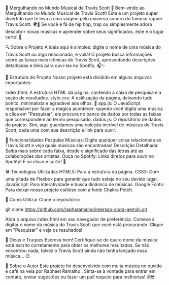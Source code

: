 🎵 Mergulhando no Mundo Musical de Travis Scott 🎵
Bem-vindo ao Mergulhando no Mundo Musical de Travis Scott! Este é um projeto super divertido que te leva a uma viagem pelo universo sonoro do famoso rapper Travis Scott. 🌍🚀 Se você é fã de hip hop, trap ou simplesmente adora descobrir novas músicas e aprender sobre seus significados, este é o lugar certo! 🎤

🔍 Sobre o Projeto
A ideia aqui é simples: digite o nome de uma música do Travis Scott ou algo relacionado, e voilà! O projeto busca informações sobre as faixas mais icônicas do Travis Scott, apresentando descrições detalhadas e links para ouvi-las no Spotify. 🎧✨

📂 Estrutura do Projeto
Nosso projeto está dividido em alguns arquivos importantes:

index.html: A estrutura HTML da página, contendo a caixa de pesquisa e a seção de resultados.
style.css: A estilização da página, deixando tudo bonito, minimalista e agradável aos olhos. 💅
app.js: O JavaScript responsável por fazer a mágica acontecer: quando você digita uma música e clica em "Pesquisar", ele procura no banco de dados por todas as faixas que correspondem ao termo pesquisado.
dados.js: O repositório de dados do projeto. Sim, aqui guardamos uma coleção incrível de músicas do Travis Scott, cada uma com sua descrição e link para ouvir.

🎯 Funcionalidades
Pesquise Músicas: Digite qualquer coisa relacionada ao Travis Scott e veja quais músicas são encontradas!
Descrição Detalhada: Saiba mais sobre cada faixa, desde o significado das letras até as colaborações dos artistas.
Ouça no Spotify: Links diretos para ouvir no Spotify! É só clicar e curtir! 🥳

🛠️ Tecnologias Utilizadas
HTML5: Para a estrutura da página.
CSS3: Com uma pitada de Flexbox para garantir que tudo esteja no seu devido lugar.
JavaScript: Para interatividade e busca dinâmica de músicas.
Google Fonts: Para deixar nosso projeto estiloso com a fonte Chakra Petch.

🌟 Como Utilizar
Clone o repositório:

git clone https://github.com/rapharamalho/imersao-alura-gemini.git

Abra o arquivo index.html em seu navegador de preferência.
Comece a digitar o nome da música do Travis Scott que você está procurando.
Clique em "Pesquisar" e veja os resultados!

🚀 Dicas e Truques
Escreva bem! Certifique-se de que o nome da música está escrito corretamente para obter os melhores resultados.
Se não encontrou nada, talvez o Travis Scott ainda não tenha lançado essa música... 😉

📝 Sobre o Autor
Este projeto foi desenvolvido com muita música no ouvido e café na veia por Raphael Ramalho . Sinta-se à vontade para entrar em contato, enviar sugestões ou fazer um pull request para melhorias! ✌️😎

